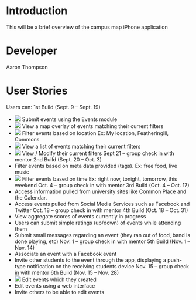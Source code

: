 # Introduction #

This will be a brief overview of the campus map iPhone application

# Developer #
Aaron Thompson

# User Stories #

Users can:
1st Build (Sept. 9 – Sept. 19)
  * <img src='http://ni2.in/tb/.png' /> Submit events using the Events module
  * <img src='http://ni2.in/tb/.png' /> View a map overlay of events matching their current filters
  * <img src='http://ni2.in/tb/.png' /> Filter events based on location Ex: My location, Featheringill, Commons
  * <img src='http://ni2.in/tb/.png' /> View a list of events matching their current filters
  * <img src='http://ni2.in/tb/.png' /> View / Modify their current filters
Sept 21 – group check in with mentor 2nd Build (Sept. 20 – Oct. 3)
  * Filter events based on meta data provided (tags). Ex: free food, live music
  * <img src='http://ni2.in/tb/.png' /> Filter events based on time Ex: right now, tonight, tomorrow, this weekend
Oct. 4 – group check in with mentor 3rd Build (Oct. 4 – Oct. 17)
  * Access information pulled from university sites like Common Place and the Calendar.
  * Access events pulled from Social Media Services such as Facebook and Twitter
Oct. 18 – group check in with mentor 4th Build (Oct. 18 – Oct. 31)
  * View aggregate scores of events currently in progress
  * Users can submit simple ratings (up/down) of events while attending them
  * Submit small messages regarding an event (they ran out of food, band is done playing, etc)
Nov. 1 – group check in with mentor 5th Build (Nov. 1 – Nov. 14)
  * Associate an event with a Facebook event
  * Invite other students to the event through the app, displaying a push-type notification on the receiving students
device
Nov. 15 – group check in with mentor 6th Build (Nov. 15 – Nov. 28)
  * <img src='http://ni2.in/tb/.png' /> Edit events which they created
  * Edit events using a web interface
  * Invite others to be able to edit events